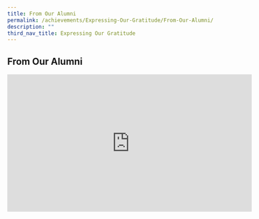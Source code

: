 ```yaml
---
title: From Our Alumni
permalink: /achievements/Expressing-Our-Gratitude/From-Our-Alumni/
description: ""
third_nav_title: Expressing Our Gratitude
---
```

## From Our Alumni

<iframe width="560" height="315" src="https://www.youtube.com/embed/l0lVSXeMt44" title="YouTube video player" frameborder="0" allow="accelerometer; autoplay; clipboard-write; encrypted-media; gyroscope; picture-in-picture" allowfullscreen></iframe>

